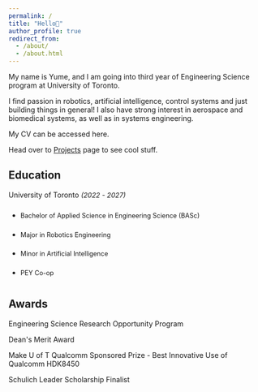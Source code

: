 ```yaml
---
permalink: /
title: "Hello👋"
author_profile: true
redirect_from: 
  - /about/
  - /about.html
---
```


My name is Yume, and I am going into third year of Engineering Science program at University of Toronto. 

I find passion in robotics, artificial intelligence, control systems and just building things in general! 
I also have strong interest in aerospace and biomedical systems, as well as in systems engineering.

My CV can be accessed here. 

Head over to [Projects](https://academicpages.github.io/talks) page to see cool stuff. 

Education
------
University of Toronto <span style="font-size: 0.95em;">*(2022 - 2027)*</span>    
- <span style="font-size: 0.9em; line-height: 3;">Bachelor of Applied Science in Engineering Science (BASc)</span>  
- <span style="font-size: 0.9em; line-height: 3;">Major in Robotics Engineering</span>  
- <span style="font-size: 0.9em; line-height: 3;">Minor in Artificial Intelligence</span>  
- <span style="font-size: 0.9em; line-height: 3;">PEY Co-op</span>

Awards
------
Engineering Science Research Opportunity Program 

Dean's Merit Award 

Make U of T Qualcomm Sponsored Prize - Best Innovative Use of Qualcomm HDK8450

Schulich Leader Scholarship Finalist